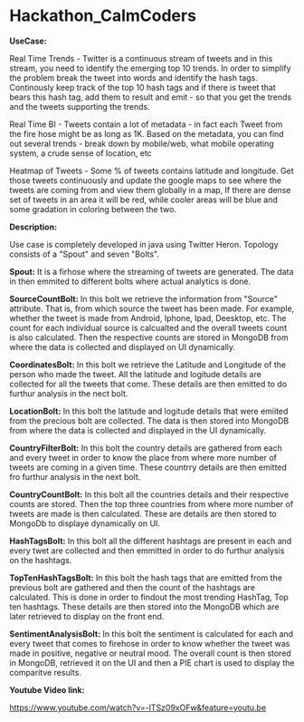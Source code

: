 # Hackathon_CalmCoders

**UseCase:**

Real Time Trends - Twitter is a continuous stream of tweets and in this stream, you need to identify the emerging top 10 trends. In order to simplify the problem break the tweet into words and identify the hash tags. Continously keep track of the top 10 hash tags and if there is tweet that bears this hash tag, add them to result and emit - so that you get the trends and the tweets supporting the trends.

Real Time BI - Tweets contain a lot of metadata - in fact each Tweet from the fire hose might be as long as 1K. Based on the metadata, you can find out several trends - break down by mobile/web, what mobile operating system, a crude sense of location, etc

Heatmap of Tweets - Some % of tweets contains latitude and longitude. Get those tweets continuously and update the google maps to see where the tweets are coming from and view them globally in a map, If there are dense set of tweets in an area it will be red, while cooler areas will be blue and some gradation in coloring between the two.

**Description:**

Use case is completely developed in java using Twitter Heron. Topology consists of a "Spout" and seven "Bolts".

**Spout:** It is a firhose where the streaming of tweets are generated. The data in then emmited to different bolts where actual analytics is done.

**SourceCountBolt:** In this bolt we retrieve the information from "Source" attribute. That is, from which source the tweet has been made. For example, whether the tweet is made from Android, Iphone, Ipad, Deesktop, etc. The count for each individual source is calcualted and the overall tweets count is also calculated. Then the respective counts are stored in MongoDB from where the data is collected and displayed on UI dynamically.

**CoordinatesBolt:** In this bolt we retrieve the Latitude and Longitude of the person who made the tweet. All the latitude and logitude details are collected for all the tweets that come. These details are then emitted to do furthur analysis in the nect bolt.

**LocationBolt:** In this bolt the latitude and logitude details that were emiited from the precious bolt are collected.  The data is then stored into MongoDB from where the data is collected and displayed in the UI dynamically.

**CountryFilterBolt:** In this bolt the country details are gathered from each and every tweet in order to know the place from where more number of tweets are coming in a given time. These countrry details are then emitted fro furthur analysis in the next bolt.

**CountryCountBolt:** In this bolt all the countries details and their respective counts are stored. Then the top three countries from where more number of tweets are made is then calculated. These are details are then stored to MongoDb to displaye dynamically on UI.

**HashTagsBolt:** In this bolt all the different hashtags are present in each and every twet are collected and then emmitted in order to do furthur analysis on the hashtags.

**TopTenHashTagsBolt:** In this bolt the hash tags that are emitted from the previous bolt are gathered and then the count of the hashtags are calculated. This is done in order to findout the most trending HashTag, Top ten hashtags. These details are then stored into the MongoDB which are later retrieved to display on the front end.

**SentimentAnalysisBolt:** In this bolt the sentiment is calculated for each and every tweet that comes to firehose in order to know whether the tweet was made in positive, negative or neutral mood. The overall count is then stored in MongoDB, retrieved it on the UI and then a PIE chart is used to display the comparitve results.


**Youtube Video link:**

https://www.youtube.com/watch?v=-lTSz09xOFw&feature=youtu.be
